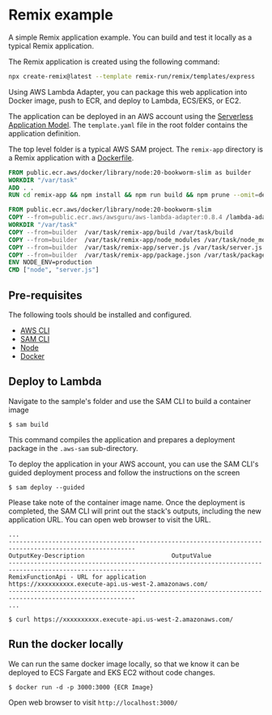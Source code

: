 # Remix example

A simple Remix application example. You can build and test it locally as a typical Remix application.

The Remix application is created using the following command: 

```bash
npx create-remix@latest --template remix-run/remix/templates/express
```

Using AWS Lambda Adapter, you can package this web application into Docker image, push to ECR, and deploy to Lambda, ECS/EKS, or EC2.

The application can be deployed in an AWS account using the [Serverless Application Model](https://github.com/awslabs/serverless-application-model). The `template.yaml` file in the root folder contains the application definition.

The top level folder is a typical AWS SAM project. The `remix-app` directory is a Remix application with a [Dockerfile](app/Dockerfile). 

```dockerfile
FROM public.ecr.aws/docker/library/node:20-bookworm-slim as builder
WORKDIR "/var/task"
ADD . .
RUN cd remix-app && npm install && npm run build && npm prune --omit=dev

FROM public.ecr.aws/docker/library/node:20-bookworm-slim
COPY --from=public.ecr.aws/awsguru/aws-lambda-adapter:0.8.4 /lambda-adapter /opt/extensions/lambda-adapter
WORKDIR "/var/task"
COPY --from=builder  /var/task/remix-app/build /var/task/build
COPY --from=builder  /var/task/remix-app/node_modules /var/task/node_modules
COPY --from=builder  /var/task/remix-app/server.js /var/task/server.js
COPY --from=builder  /var/task/remix-app/package.json /var/task/package.json
ENV NODE_ENV=production
CMD ["node", "server.js"]
```

## Pre-requisites

The following tools should be installed and configured. 
* [AWS CLI](https://aws.amazon.com/cli/)
* [SAM CLI](https://github.com/awslabs/aws-sam-cli)
* [Node](https://nodejs.org/en/)
* [Docker](https://www.docker.com/products/docker-desktop)


## Deploy to Lambda
Navigate to the sample's folder and use the SAM CLI to build a container image
```shell
$ sam build
```

This command compiles the application and prepares a deployment package in the `.aws-sam` sub-directory.

To deploy the application in your AWS account, you can use the SAM CLI's guided deployment process and follow the instructions on the screen

```shell
$ sam deploy --guided
```
Please take note of the container image name.
Once the deployment is completed, the SAM CLI will print out the stack's outputs, including the new application URL. You can open web browser to visit the URL.

```shell
...
---------------------------------------------------------------------------------------------------------
OutputKey-Description                        OutputValue
---------------------------------------------------------------------------------------------------------
RemixFunctionApi - URL for application            https://xxxxxxxxxx.execute-api.us-west-2.amazonaws.com/
---------------------------------------------------------------------------------------------------------
...

$ curl https://xxxxxxxxxx.execute-api.us-west-2.amazonaws.com/
```

## Run the docker locally

We can run the same docker image locally, so that we know it can be deployed to ECS Fargate and EKS EC2 without code changes.

```shell
$ docker run -d -p 3000:3000 {ECR Image}

```

Open web browser to visit `http://localhost:3000/`
